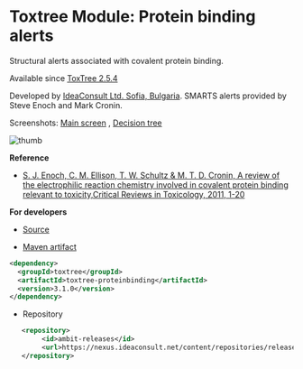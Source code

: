 # Toxtree Module: Protein binding alerts

Structural alerts associated with covalent protein binding.
    
Available since [ToxTree 2.5.4](./download.html#Toxtree-v2.5.4)

Developed by [IdeaConsult Ltd. Sofia, Bulgaria](https://www.ideaconsult.net). SMARTS alerts provided by Steve Enoch and Mark Cronin.
  
Screenshots: [Main screen](./images/proteinbinding/screen.jpg) , [Decision tree](./images/proteinbinding/tree.jpg)

![thumb](images/proteinbinding/thumb.png)
   
**Reference**

- [S. J. Enoch, C. M. Ellison, T. W. Schultz & M. T. D. Cronin, A review of the electrophilic reaction chemistry involved in covalent protein binding relevant to toxicity,Critical Reviews in Toxicology, 2011, 1-20](http://dx.doi.org/10.3109/10408444.2011.598141)


**For developers**
 
- [Source](https://sourceforge.net/p/toxtree/git/ci/master/tree/toxtree/toxtree-plugins/toxtree-proteinbinding) 

- [Maven artifact](http://maven.apache.org/) 
   		
```xml 		
<dependency>
  <groupId>toxtree</groupId>
  <artifactId>toxtree-proteinbinding</artifactId>
  <version>3.1.0</version>
</dependency>
```

- Repository

```xml
   <repository>
        <id>ambit-releases</id>
        <url>https://nexus.ideaconsult.net/content/repositories/releases</url>
   </repository>
``` 
